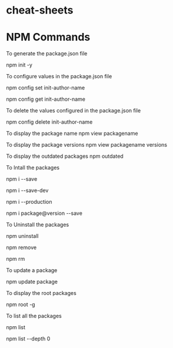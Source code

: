 # cheat-sheets

# NPM Commands

To generate the package.json file

npm  init -y

 

To configure values in the package.json file

npm config set init-author-name

npm config get init-author-name

 

To delete the values configured in the package.json file

npm config delete init-author-name

To display the package name
npm view packagename

To display the package versions
npm view packagename versions


To display the outdated packages
npm outdated


To Intall the packages

npm i --save

npm i --save-dev

npm i --production

npm i package@version --save

 
 

To Uninstall the packages

npm uninstall

npm remove

npm rm

 

To update a package

npm update package

 

To display the root packages

npm root -g

 

To list all the packages

npm list

npm list --depth 0
